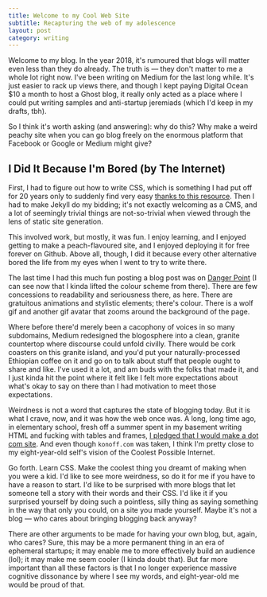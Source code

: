 ```yaml
---
title: Welcome to my Cool Web Site
subtitle: Recapturing the web of my adolescence
layout: post
category: writing
---
```

Welcome to my blog. In the year 2018, it's rumoured that blogs will matter even less than they do already. The truth is — they don't matter to me a whole lot right now. I've been writing on Medium for the last long while. It's just easier to rack up views there, and though I kept paying Digital Ocean $10 a month to host a Ghost blog, it really only acted as a place where I could put writing samples and anti-startup jeremiads (which I'd keep in my drafts, tbh).

So I think it's worth asking (and answering): why do this? Why make a weird peachy site when you can go blog freely on the enormous platform that Facebook or Google or Medium might give?

## I Did It Because I'm Bored (by The Internet)

First, I had to figure out how to write CSS, which is something I had put off for 20 years only to suddenly find very easy [thanks to this resource](http://marksheet.io/). Then I had to make Jekyll do my bidding; it's not exactly welcoming as a CMS, and a lot of seemingly trivial things are not-so-trivial when viewed through the lens of static site generation. 

This involved work, but mostly, it was fun. I enjoy learning, and I enjoyed getting to make a peach-flavoured site, and I enjoyed deploying it for free forever on Github. Above all, though, I did it because every other alternative bored the life from my eyes when I went to try to write there.

The last time I had this much fun posting a blog post was on [Danger Point](http://dangerpoint.net) (I can see now that I kinda lifted the colour scheme from there). There are few concessions to readability and seriousness there, as here. There are gratuitous animations and stylistic elements; there's colour. There is a wolf gif and another gif avatar that zooms around the background of the page. 

Where before there'd merely been a cacophony of voices in so many subdomains, Medium redesigned the blogosphere into a clean, granite countertop where discourse could unfold civilly. There would be cork coasters on this granite island, and you'd put your naturally-processed Ethiopian coffee on it and go on to talk about stuff that people ought to share and like. I've used it a lot, and am buds with the folks that made it, and I just kinda hit the point where it felt like I felt more expectations about what's okay to say on there than I had motivation to meet those expectations.

Weirdness is not a word that captures the state of blogging today. But it is what I crave, now, and it was how the web once was. A long, long time ago, in elementary school, fresh off a summer spent in my basement writing HTML and fucking with tables and frames, [I pledged that I would make a dot com site](https://twitter.com/andknf/status/937571312754573312). And even though `konoff.com` was taken, I think I'm pretty close to my eight-year-old self's vision of the Coolest Possible Internet.

Go forth. Learn CSS. Make the coolest thing you dreamt of making when you were a kid. I'd like to see more weirdness, so do it for me if you have to have a reason to start. I'd like to be surprised with more blogs that let someone tell a story with their words and their CSS. I'd like it if you surprised yourself by doing such a pointless, silly thing as saying something in the way that only you could, on a site you made yourself. Maybe it's not a blog — who cares about bringing blogging back anyway?

There are other arguments to be made for having your own blog, but, again, who cares? Sure, this may be a more permanent thing in an era of ephemeral startups; it may enable me to more effectively build an audience (lol); it may make me seem cooler (I kinda doubt that). But far more important than all these factors is that I no longer experience massive cognitive dissonance by where I see my words, and eight-year-old me would be proud of that.